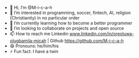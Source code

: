 - 👋 Hi, I’m @M-i-c-a-h
- 👀 I’m interested in programming, soccer, fintech, AI, religion (Christianity) in no particular order
- 🌱 I’m currently learning how to become a better programmer
- 💞️ I’m looking to collaborate on projects and open source
- 📫 How to reach me Linkedin www.linkedin.com/in/oreoluwa-olugbamila-micah | Github https://github.com/M-i-c-a-h
- 😄 Pronouns: he/him/his
- ⚡ Fun fact: I have a twin

<!---
M-i-c-a-h/M-i-c-a-h is a ✨ special ✨ repository because its `README.md` (this file) appears on your GitHub profile.
You can click the Preview link to take a look at your changes.
--->
